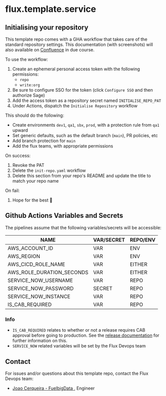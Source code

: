 # flux.template.service

## Initialising your repository

This template repo comes with a GHA workflow that takes care of the standard repository settings. This documentation (with screenshots) will also available on [Confluence](#) in due course.

To use the workflow:

1. Create an ephemeral personal access token with the following permissions:
   - `repo`
   - `write:org`
2. Be sure to configure SSO for the token (click `Configure SSO` and then authorize Sage)
3. Add the access token as a repository secret named `INITIALISE_REPO_PAT`
4. Under Actions, dispatch the `Initialise Repository` workflow

This should do the following:

- Create environments `dev1`, `qa1`, `sbx`, `prod`, with a protection rule from `qa1` upward
- Set generic defaults, such as the default branch (`main`), PR policies, etc
- Add branch protection for `main`
- Add the flux teams, with appropriate permissions

On success:

1. Revoke the PAT
2. Delete the `init-repo.yaml` workflow
3. Delete this section from your repo's README and update the title to match your repo name

On fail:

1. Hope for the best 🥹

## Github Actions Variables and Secrets

The pipelines assume that the following variables/secrets will be accessible:

| NAME                      | VAR/SECRET | REPO/ENV |
| ------------------------- | ---------- | -------- |
| AWS_ACCOUNT_ID            | VAR        | ENV      |
| AWS_REGION                | VAR        | ENV      |
| AWS_CICD_ROLE_NAME        | VAR        | EITHER   |
| AWS_ROLE_DURATION_SECONDS | VAR        | EITHER   |
| SERVICE_NOW_USERNAME      | VAR        | REPO     |
| SERVICE_NOW_PASSWORD      | SECRET     | REPO     |
| SERVICE_NOW_INSTANCE      | VAR        | REPO     |
| IS_CAB_REQUIRED           | VAR        | REPO     |

### Info

- `IS_CAB_REQUIRED` relates to whether or not a release requires CAB approval before going to production. See the [release documentation][1] for further information on this.
- `SERVICE_NOW` related variables will be set by the Flux Devops team

## Contact

For issues and/or questions about this template repo, contact the Flux Devops team:

- [Joao Cerqueira - FuelbigData ](mailto:joao@fuelbigdata.com), Engineer

[1]: https://confluence.sage.com/display/CODP/Release+Process
